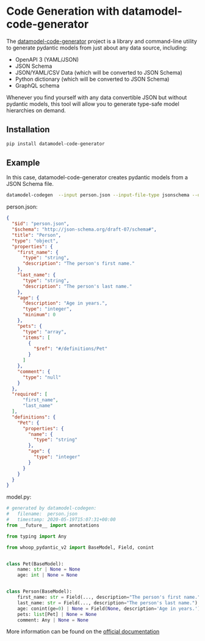 # Code Generation with datamodel-code-generator

The [datamodel-code-generator](https://github.com/koxudaxi/datamodel-code-generator/) project is a library and command-line utility to generate pydantic models from just about any data source, including:

* OpenAPI 3 (YAML/JSON)
* JSON Schema
* JSON/YAML/CSV Data (which will be converted to JSON Schema)
* Python dictionary (which will be converted to JSON Schema)
* GraphQL schema

Whenever you find yourself with any data convertible JSON but without pydantic models, this tool will allow you to generate type-safe model hierarchies on demand.

## Installation
```bash
pip install datamodel-code-generator
```

## Example
In this case, datamodel-code-generator creates pydantic models from a JSON Schema file.
```bash
datamodel-codegen  --input person.json --input-file-type jsonschema --output model.py
```

person.json:
```json
{
  "$id": "person.json",
  "$schema": "http://json-schema.org/draft-07/schema#",
  "title": "Person",
  "type": "object",
  "properties": {
    "first_name": {
      "type": "string",
      "description": "The person's first name."
    },
    "last_name": {
      "type": "string",
      "description": "The person's last name."
    },
    "age": {
      "description": "Age in years.",
      "type": "integer",
      "minimum": 0
    },
    "pets": {
      "type": "array",
      "items": [
        {
          "$ref": "#/definitions/Pet"
        }
      ]
    },
    "comment": {
      "type": "null"
    }
  },
  "required": [
      "first_name",
      "last_name"
  ],
  "definitions": {
    "Pet": {
      "properties": {
        "name": {
          "type": "string"
        },
        "age": {
          "type": "integer"
        }
      }
    }
  }
}
```

model.py:

```py upgrade="skip" requires="3.10"
# generated by datamodel-codegen:
#   filename:  person.json
#   timestamp: 2020-05-19T15:07:31+00:00
from __future__ import annotations

from typing import Any

from whoop_pydantic_v2 import BaseModel, Field, conint


class Pet(BaseModel):
    name: str | None = None
    age: int | None = None


class Person(BaseModel):
    first_name: str = Field(..., description="The person's first name.")
    last_name: str = Field(..., description="The person's last name.")
    age: conint(ge=0) | None = Field(None, description='Age in years.')
    pets: list[Pet] | None = None
    comment: Any | None = None
```

More information can be found on the
[official documentation](https://koxudaxi.github.io/datamodel-code-generator/)
